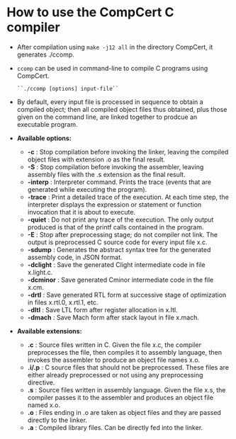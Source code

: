 # How to use the CompCert C compiler
- After compilation using ```make -j12 all``` in the directory CompCert, it generates ./ccomp. 
- ```ccomp``` can be used in command-line to compile C programs using CompCert. 
      
      ``./ccomp [options] input-file``
- By default, every input file is processed in sequence to obtain a compiled object; then all compiled object files thus obtained, plus those given on the command line, are linked together to prodcue an executable program. 
- **Available options:**
   - **-c** : Stop compilation before invoking the linker, leaving the compiled 
          object files with extension .o as the final result. 
   - **-S** : Stop compilation before invoking the assembler, leaving assembly files with the .s extension as the final result. 
   - **-interp** : Interpreter command. Prints the trace (events that are generated while executing the program).
   - **-trace** : Print a detailed trace of the execution. At each time step, the interpreter displays the expression or statement or function invocation that it is about to execute. 
   - **-quiet** : Do not print any trace of the execution. The only output produced is that of the printf calls contained in the program. 
   - **-E** : Stop after preprocessing stage; do not compiler not link. The output is preprocessed C source code for every input file x.c.
   - **-sdump** : Generates the abstract syntax tree for the generated assembly code, in JSON format. 
   - **-dclight** : Save the generated Clight intermediate code in file x.light.c. 
   - **-dcminor** : Save generated Cminor intermediate code in the file x.cm. 
   - **-drtl** : Save generated RTL form at successive stage of optimization in files x.rtl.0, x.rtl.1, etc.
   - **-dltl** : Save LTL form after register allocation in x.ltl.
   - **-dmach** : Save Mach form after stack layout in file x.mach.

- **Available extensions:**
   - **.c** : Source files written in C. Given the file x.c, the compiler preprocesses the file, then compiles it to assembly language, then invokes the assembler to produce an object file names x.o. 
   - **.i/.p** : C source files that should not be preprocessed. These files are either already preprocessed or not using any preprocessing directive. 
   - **.s** : Source files written in assembly language. Given the file x.s, the compiler passes it to the assembler and produces an object file named x.o.
   - **.o** : Files ending in .o are taken as object files and they are passed directly to the linker. 
   - **.a** : Compiled library files. Can be directly fed into the linker. 
   